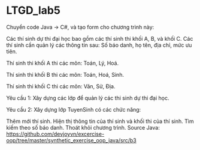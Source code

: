 # LTGD_lab5
Chuyển code Java -> C#, và tạo form cho chương trình này:

Các thí sinh dự thi đại học bao gồm các thí sinh thi khối A, B, và khối C. Các thí sinh cần quản lý các thông tin sau: Số báo danh, họ tên, địa chỉ, mức ưu tiên.

Thí sinh thi khối A thi các môn: Toán, Lý, Hoá.

Thí sinh thi khối B thi các môn: Toán, Hoá, Sinh.

Thí sinh thi khối C thi các môn: Văn, Sử, Địa.

Yêu cầu 1: Xây dựng các lớp để quản lý các thi sinh dự thi đại học.

Yêu cầu 2: Xây dựng lớp TuyenSinh có các chức năng:

Thêm mới thí sinh.
Hiện thị thông tin của thí sinh và khối thi của thí sinh.
Tìm kiếm theo số báo danh.
Thoát khỏi chương trình.
Source Java: https://github.com/devjoyvn/excercise-oop/tree/master/synthetic_exercise_oop_java/src/b3
